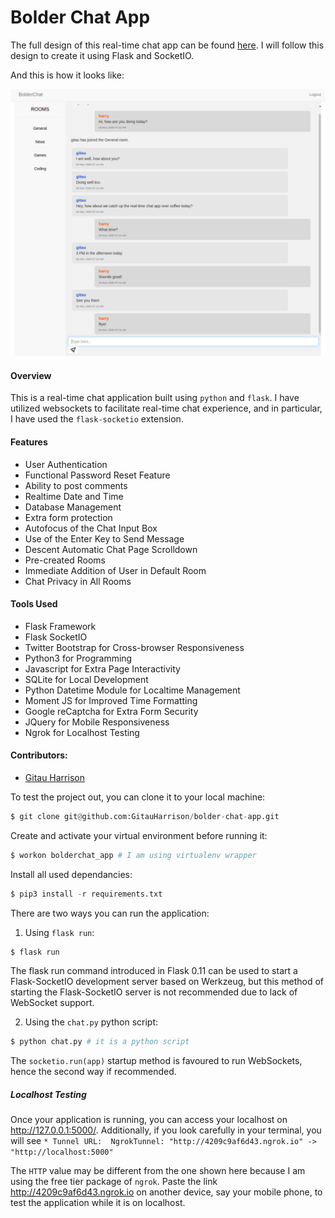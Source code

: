 # Bolder Chat App

The full design of this real-time chat app can be found [here](https://www.figma.com/proto/IcpQGeCpSqsgPNZcXSd2x6/Bolder-Chat-App?node-id=1%3A2&scaling=min-zoom). I will follow this design to create it using Flask and SocketIO.

And this is how it looks like:

![BolderChat App](app/static/images/bolder_chat_app.png)

#### Overview

This is a real-time chat application built using `python` and `flask`. I have utilized websockets to facilitate real-time chat experience, and in particular, I have used the `flask-socketio` extension. 

#### Features

* User Authentication
* Functional Password Reset Feature
* Ability to post comments
* Realtime Date and Time
* Database Management
* Extra form protection
* Autofocus of the Chat Input Box
* Use of the Enter Key to Send Message
* Descent Automatic Chat Page Scrolldown
* Pre-created Rooms
* Immediate Addition of User in Default Room
* Chat Privacy in All Rooms

#### Tools Used
* Flask Framework
* Flask SocketIO
* Twitter Bootstrap for Cross-browser Responsiveness
* Python3 for Programming
* Javascript for Extra Page Interactivity
* SQLite for Local Development
* Python Datetime Module for Localtime Management
* Moment JS for Improved Time Formatting
* Google reCaptcha for Extra Form Security
* JQuery for Mobile Responsiveness
* Ngrok for Localhost Testing


#### Contributors:
* [Gitau Harrison](https://github.com/GitauHarrison)

To test the project out, you can clone it to your local machine:

```python
$ git clone git@github.com:GitauHarrison/bolder-chat-app.git
```

Create and activate your virtual environment before running it:

```python
$ workon bolderchat_app # I am using virtualenv wrapper
```

Install all used dependancies:

```python
$ pip3 install -r requirements.txt
```
There are two ways you can run the application:
1. Using `flask run`:
```python
$ flask run
```
The flask run command introduced in Flask 0.11 can be used to start a Flask-SocketIO development server based on Werkzeug, but this method of starting the Flask-SocketIO server is not recommended due to lack of WebSocket support. 

2. Using the `chat.py` python script:
```python
$ python chat.py # it is a python script
```
The `socketio.run(app)` startup method is favoured to run WebSockets, hence the second way if recommended.

##### Localhost Testing

Once your application is running, you can access your localhost on http://127.0.0.1:5000/. Additionally, if you look carefully in your terminal, you will see `* Tunnel URL:  NgrokTunnel: "http://4209c9af6d43.ngrok.io" -> "http://localhost:5000"`

The `HTTP` value may be different from the one shown here because I am using the free tier package of `ngrok`. Paste the link http://4209c9af6d43.ngrok.io on another device, say your mobile phone, to test the application while it is on localhost.